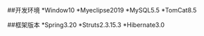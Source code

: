 ##开发环境
*Window10
*Myeclipse2019
*MySQL5.5
*TomCat8.5

##框架版本
*Spring3.20
*Struts2.3.15.3
*Hibernate3.0
